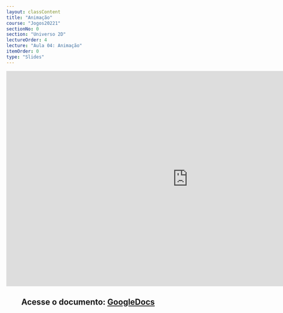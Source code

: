 ```yaml
---
layout: classContent
title: "Animação"
course: "Jogos20221"
sectionNo: 0
section: "Universo 2D"
lectureOrder: 4
lecture: "Aula 04: Animação"
itemOrder: 0
type: "Slides"
---
```


<iframe src="https://docs.google.com/presentation/d/e/2PACX-1vQhXewIOG9xRrSak-AueWVRinPwlgquNdmSE7TPLcKKQnsP8JDM3oQUBeFIrqrvBjZy0F9833syHbfi/embed?start=false&loop=false&delayms=3000" frameborder="0" width="960" height="569" allowfullscreen="true" mozallowfullscreen="true" webkitallowfullscreen="true"></iframe>

## &nbsp;&nbsp;&nbsp;&nbsp;&nbsp;&nbsp;&nbsp;&nbsp;Acesse o documento: [GoogleDocs](https://docs.google.com/presentation/d/1nLmdCzZ6A33z5HXVx9or1RceTYeDg-NOMSZmL7QzTe0/preview?rm=minimal&usp=sharing)
